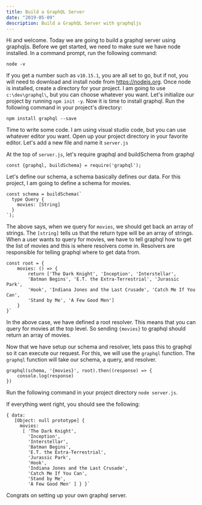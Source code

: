 ```yaml
---
title: Build a GraphQL Server
date: "2019-05-09"
description: Build a GraphQL Server with graphqljs
---
```


Hi and welcome. Today we are going to build a graphql server using graphqljs.
Before we get started, we need to make sure we have node installed. In a command prompt, run the following command:

```
node -v
```

If you get a number such as `v10.15.1`, you are all set to go, but if not, you will need to download and install node from <https://nodejs.org>. Once node is installed, create a directory for your project. I am going to use `c:\dev\graphql\`, but you can choose whatever you want. Let's initialize our project by running `npm init -y`. Now it is time to install graphql. Run the following command in your project's directory:

```
npm install graphql --save
```

Time to write some code. I am using visual studio code, but you can use whatever editor you want. Open up your project directory in your favorite editor. Let's add a new file and name it `server.js`

At the top of `server.js`, let's require graphql and buildSchema from graphql

```
const {graphql, buildSchema} = require('graphql');
```

Let's define our schema, a schema basically defines our data. For this project, I am going to define a schema for movies.

```
const schema = buildSchema(`
  type Query {
    movies: [String]
  }
`);
```

The above says, when we query for `movies`, we should get back an array of strings. The `[string]` tells us that the return type will be an array of strings. When a user wants to query for movies, we have to tell graphql how to get the list of movies and this is where resolvers come in. Resolvers are responsible for telling graphql where to get data from.

```
const root = {
    movies: () => {
        return ['The Dark Knight', 'Inception', 'Interstellar',
        'Batman Begins', 'E.T. the Extra-Terrestrial', 'Jurassic Park',
        'Hook', 'Indiana Jones and the Last Crusade', 'Catch Me If You Can',
        'Stand by Me', 'A Few Good Men']
    }
}`

```

In the above case, we have defined a root resolver. This means that you can query for movies at the top level. So sending `{movies}` to graphql should return an array of movies.

Now that we have setup our schema and resolver, lets pass this to graphql so it can execute our request. For this, we will use the `graphql` function. The `graphql` function will take our schema, a query, and resolver.

```
graphql(schema, '{movies}', root).then((response) => {
    console.log(response)
})
```

Run the following command in your project directory `node server.js`.

If everything went right, you should see the following:

```
{ data:
   [Object: null prototype] {
     movies:
      [ 'The Dark Knight',
        'Inception',
        'Interstellar',
        'Batman Begins',
        'E.T. the Extra-Terrestrial',
        'Jurassic Park',
        'Hook',
        'Indiana Jones and the Last Crusade',
        'Catch Me If You Can',
        'Stand by Me',
        'A Few Good Men' ] } }`
```

Congrats on setting up your own graphql server.
